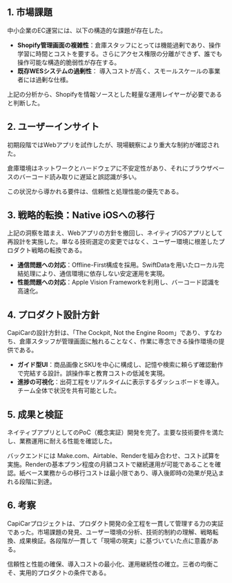 ## 1. 市場課題

中小企業のEC運営には、以下の構造的な課題が存在した。

* **Shopify管理画面の複雑性**：倉庫スタッフにとっては機能過剰であり、操作学習に時間とコストを要する。さらにアクセス権限の分離ができず、誰でも操作可能な構造的脆弱性が存在する。
* **既存WESシステムの過剰性**： 導入コストが高く、スモールスケールの事業者には過剰な仕様。

上記の分析から、Shopifyを情報ソースとした軽量な運用レイヤーが必要であると判断した。

## 2. ユーザーインサイト

初期段階ではWebアプリを試作したが、現場観察により重大な制約が確認された。

倉庫環境はネットワークとハードウェアに不安定性があり、それにブラウザベースのバーコード読み取りに遅延と誤認識が多い。

この状況から導かれる要件は、信頼性と処理性能の優先である。

## 3. 戦略的転換：Native iOSへの移行

上記の洞察を踏まえ、Webアプリの方針を撤回し、ネイティブiOSアプリとして再設計を実施した。単なる技術選定の変更ではなく、ユーザー環境に根差したプロダクト戦略の転換である。

* **通信問題への対応**：Offline-First構成を採用。SwiftDataを用いたローカル完結処理により、通信環境に依存しない安定運用を実現。
* **性能問題への対応**：Apple Vision Frameworkを利用し、バーコード認識を高速化。

## 4. プロダクト設計方針

CapiCarの設計方針は、「The Cockpit, Not the Engine Room」であり、すなわち、倉庫スタッフが管理画面に触れることなく、作業に専念できる操作環境の提供である。

* **ガイド型UI**：商品画像とSKUを中心に構成し、記憶や検索に頼らず確認動作で完結する設計。誤操作率と教育コストの低減を実現。
* **進捗の可視化**：出荷工程をリアルタイムに表示するダッシュボードを導入。チーム全体で状況を共有可能とした。

## 5. 成果と検証

ネイティブアプリとしてのPoC（概念実証）開発を完了。主要な技術要件を満たし、業務運用に耐える性能を確認した。

バックエンドには Make.com、Airtable、Renderを組み合わせ、コスト試算を実施。Renderの基本プラン程度の月額コストで継続運用が可能であることを確認。紙ベース業務からの移行コストは最小限であり、導入後即時の効果が見込まれる段階に到達。

## 6. 考察

CapiCarプロジェクトは、プロダクト開発の全工程を一貫して管理する力の実証であった。市場課題の発見、ユーザー環境の分析、技術的制約の理解、戦略転換、成果検証。各段階が一貫して「現場の現実」に基づいていた点に意義がある。

信頼性と性能の確保、導入コストの最小化、運用継続性の確立。三者の均衡こそ、実用的プロダクトの条件である。